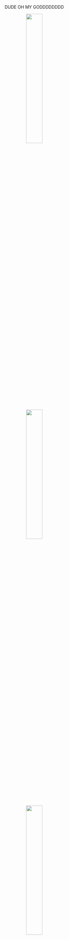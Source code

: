 <p align= center> DUDE OH MY GODDDDDDDD 
   <p align="center" width="500%">
    <img width="33%" src="https://64.media.tumblr.com/3fdb24fbad8833e989de032f5b0af42b/bd8d544e6381540a-4f/s1280x1920/ed6d104c04e96ed69d23adb686cf386e2e8809aa.pnj">  
<p align="center" width="500%">
    <img width="33%" src="https://64.media.tumblr.com/9e21e24841aa54801dfc073ec706bb92/802af986875fd7c6-f3/s640x960/edb8199f3df0ee24c29bf07e88d0c98db6c41deb.jpg"> 
</p>
<p align="center" width="500%">
    <img width="33%" src="https://64.media.tumblr.com/cc50100a864b91d0e98fb41c5bdc7d80/21eaec86f84e6af4-d6/s400x600/26126446dd4c712e41973032995ec8b62e53899a.jpg"> 
</p>
